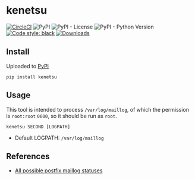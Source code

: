 # kenetsu

[![CircleCI](https://circleci.com/gh/elastic-infra/kenetsu.svg?style=svg)](https://circleci.com/gh/elastic-infra/kenetsu)
![PyPI](https://img.shields.io/pypi/v/kenetsu)
![PyPI - License](https://img.shields.io/pypi/l/kenetsu)
![PyPI - Python Version](https://img.shields.io/pypi/pyversions/kenetsu)
[![Code style:
black](https://img.shields.io/badge/code%20style-black-000000.svg)](https://github.com/psf/black)
[![Downloads](https://pepy.tech/badge/kenetsu)](https://pepy.tech/project/kenetsu)

## Install

Uploaded to [PyPI](https://pypi.org/project/kenetsu/)

```console
pip install kenetsu
```

## Usage

This tool is intended to process `/var/log/maillog`, of which the permission is `root:root` `0600`, so it should be run as `root`.

```console
kenetsu SECOND [LOGPATH]
```

- Default LOGPATH: `/var/log/maillog`

## References

- [All possible postfix maillog statuses](https://www.linuxquestions.org/questions/linux-software-2/postfix-logs-all-possible-status%3D-798938/)
